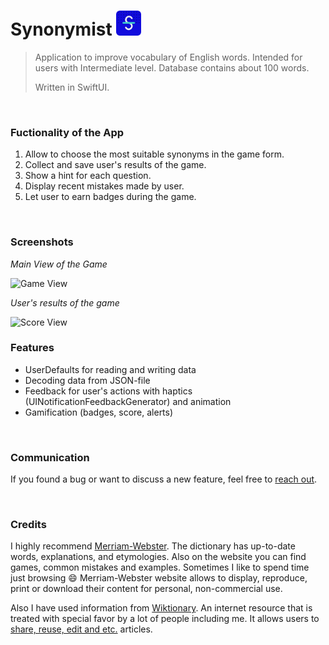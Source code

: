 # Synonymist   <img src="Screenshots/appIcon.png" width="40px" />
> Application to improve vocabulary of English words. Intended for users with Intermediate level. Database contains about 100 words. 
>
> Written in SwiftUI.

<br/>

### Fuctionality of the App
1. Allow to choose the most suitable synonyms in the game form.
2. Collect and save user's results of the game.
3. Show a hint for each question.
4. Display recent mistakes made by user.
5. Let user to earn badges during the game.

<br/>

### Screenshots

*Main View of the Game*

![Game View](Screenshots/gameView.gif)
<br/>

*User's results of the game*

![Score View](Screenshots/scoreView.gif)
<br/>

### Features 
- UserDefaults for reading and writing data
- Decoding data from JSON-file 
- Feedback for user's actions with haptics (UINotificationFeedbackGenerator) and animation
- Gamification (badges, score, alerts)  
<br/>

### Communication
If you found a bug or want to discuss a new feature, feel free to [reach out](mailto:Valerika.Hello@gmail.com).

<br/>

### Credits

I highly recommend [Merriam-Webster](https://www.merriam-webster.com). The dictionary has up-to-date words, explanations, and etymologies. Also on the website you can find games, common mistakes and examples. Sometimes I like to spend time just browsing 😄 Merriam-Webster website allows to display, reproduce, print or download their content for personal, non-commercial use.

Also I have used information from [Wiktionary](https://en.wiktionary.org/wiki). An internet resource that is treated with special favor by a lot of people including me. It allows users to [share, reuse, edit and etc.](https://foundation.wikimedia.org/wiki/Terms_of_Use/en) articles.
